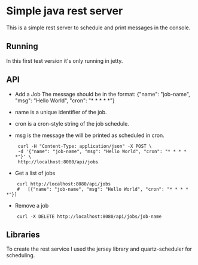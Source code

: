 # Simple java rest server

This is a simple rest server to schedule and print messages in the console.

## Running

In this first test version it's only running in jetty.

## API

- Add a Job
The message should be in the format: {"name": "job-name", "msg": "Hello World", "cron": "* * * * *"}
	  
 - name is a unique identifier of the job.
 - cron is a cron-style string of the job schedule. 
 - msg is the message the will be printed as scheduled in cron. 
   
   ```
    curl -H "Content-Type: application/json" -X POST \
    -d '{"name": "job-name", "msg": "Hello World", "cron": "* * * * *"}' \
    http://localhost:8080/api/jobs
    ```
    
- Get a list of jobs

```
    curl http://localhost:8080/api/jobs
    #   [{"name": "job-name", "msg": "Hello World", "cron": "* * * * *"}]
```
    
- Remove a job
```
    curl -X DELETE http://localhost:8080/api/jobs/job-name
```

## Libraries

To create the rest service I used the jersey library and quartz-scheduler for scheduling.
